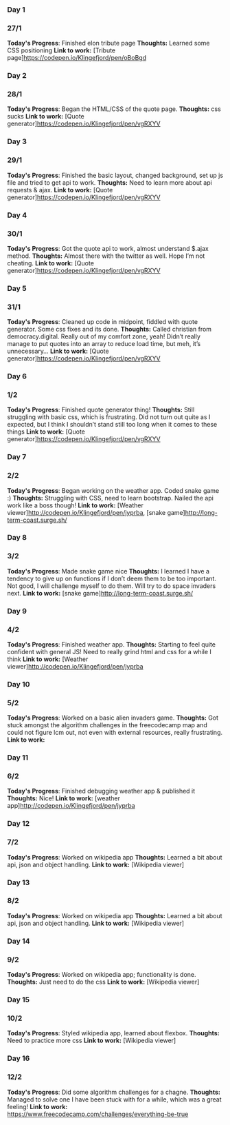 
### Day 1 
### 27/1

**Today's Progress**: Finished elon tribute page
**Thoughts:** Learned some CSS positioning
**Link to work:** [Tribute page]https://codepen.io/Klingefjord/pen/oBoBgd



### Day 2 
### 28/1

**Today's Progress**: Began the HTML/CSS of the quote page.
**Thoughts:** css sucks
**Link to work:** [Quote generator]https://codepen.io/Klingefjord/pen/vgRXYV



### Day 3 
### 29/1

**Today's Progress**: Finished the basic layout, changed background, set up js file and tried to get api to work.
**Thoughts:** Need to learn more about api requests & ajax.
**Link to work:** [Quote generator]https://codepen.io/Klingefjord/pen/vgRXYV



### Day 4 
### 30/1

**Today's Progress**: Got the quote api to work, almost understand $.ajax method.
**Thoughts:** Almost there with the twitter as well. Hope I’m not cheating.
**Link to work:** [Quote generator]https://codepen.io/Klingefjord/pen/vgRXYV



### Day 5 
### 31/1

**Today's Progress**: Cleaned up code in midpoint, fiddled with quote generator. Some css fixes and its done.
**Thoughts:** Called christian from democracy.digital. Really out of my comfort zone, yeah!
Didn’t really manage to put quotes into an array to reduce load time, but meh, it’s unnecessary…
**Link to work:** [Quote generator]https://codepen.io/Klingefjord/pen/vgRXYV



### Day 6 
### 1/2

**Today's Progress**: Finished quote generator thing!
**Thoughts:** Still struggling with basic css, which is frustrating. Did not turn out quite as I expected, but I think I shouldn’t stand still too long when it comes to these things
**Link to work:** [Quote generator]https://codepen.io/Klingefjord/pen/vgRXYV



### Day 7 
### 2/2

**Today's Progress**: Began working on the weather app. Coded snake game :)
**Thoughts:** Struggling with CSS, need to learn bootstrap. Nailed the api work like a boss though!
**Link to work:** [Weather viewer]http://codepen.io/Klingefjord/pen/jyprba, [snake game]http://long-term-coast.surge.sh/



### Day 8 
### 3/2

**Today's Progress**: Made snake game nice
**Thoughts:** I learned I have a tendency to give up on functions if I don’t deem them to be too important. Not good, I will challenge myself to do them.
Will try to do space invaders next.
**Link to work:** [snake game]http://long-term-coast.surge.sh/
 
 
 
### Day 9 
### 4/2

**Today's Progress**: Finished weather app.
**Thoughts:** Starting to feel quite confident with general JS! Need to really grind html and css for a while I think
**Link to work:** [Weather viewer]http://codepen.io/Klingefjord/pen/jyprba



### Day 10 
### 5/2

**Today's Progress**: Worked on a basic alien invaders game.
**Thoughts:** Got stuck amongst the algorithm challenges in the freecodecamp map and could not figure lcm out, not even with external resources, really frustrating.
**Link to work:**



### Day 11 
### 6/2

**Today's Progress**: Finished debugging weather app & published it
**Thoughts:** Nice!
**Link to work:** [weather app]http://codepen.io/Klingefjord/pen/jyprba



### Day 12 
### 7/2

**Today's Progress**: Worked on wikipedia app
**Thoughts:** Learned a bit about api, json and object handling.
**Link to work:** [Wikipedia viewer]



### Day 13 
### 8/2

**Today's Progress**: Worked on wikipedia app
**Thoughts:** Learned a bit about api, json and object handling.
**Link to work:** [Wikipedia viewer]


### Day 14 
### 9/2

**Today's Progress**: Worked on wikipedia app; functionality is done.
**Thoughts:** Just need to do the css
**Link to work:** [Wikipedia viewer]

### Day 15
### 10/2

**Today's Progress**: Styled wikipedia app, learned about flexbox.
**Thoughts:** Need to practice more css
**Link to work:** [Wikipedia viewer]

### Day 16
### 12/2

**Today's Progress**: Did some algorithm challenges for a chagne. 
**Thoughts:** Managed to solve one I have been stuck with for a while, which was a great feeling!
**Link to work:** https://www.freecodecamp.com/challenges/everything-be-true

